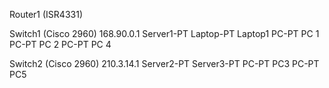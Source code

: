Router1 (ISR4331)

Switch1 (Cisco 2960) 168.90.0.1
Server1-PT
Laptop-PT Laptop1
PC-PT PC 1
PC-PT PC 2
PC-PT PC 4

Switch2 (Cisco 2960) 210.3.14.1
Server2-PT
Server3-PT
PC-PT PC3
PC-PT PC5
